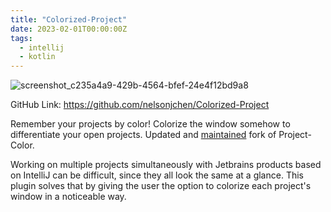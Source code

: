 ```yaml
---
title: "Colorized-Project"
date: 2023-02-01T00:00:00Z
tags:
  - intellij
  - kotlin
---
```


![screenshot_c235a4a9-429b-4564-bfef-24e4f12bd9a8](https://user-images.githubusercontent.com/5363/217070588-7faccad0-890c-49df-a119-a0ad261cb9df.png)

GitHub Link: https://github.com/nelsonjchen/Colorized-Project

Remember your projects by color! Colorize the window somehow to differentiate your open projects. Updated and [maintained](https://github.com/nowtilous/Project-Color/issues/) fork of Project-Color.


Working on multiple projects simultaneously with Jetbrains products based on IntelliJ can be difficult, since they all look the same at a glance. This plugin solves that by giving the user the option to colorize each project's window in a noticeable way.
